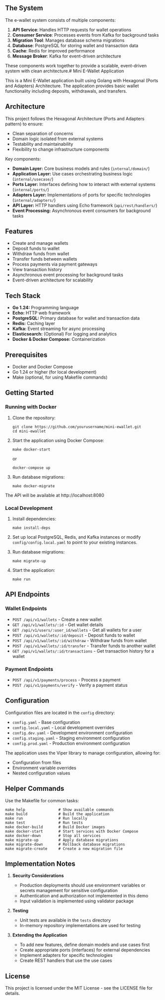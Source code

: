 ## The System

The e-wallet system consists of multiple components:

1. **API Service**: Handles HTTP requests for wallet operations
2. **Consumer Service**: Processes events from Kafka for background tasks
3. **Migration Tool**: Manages database schema migrations
4. **Database**: PostgreSQL for storing wallet and transaction data
5. **Cache**: Redis for improved performance
6. **Message Broker**: Kafka for event-driven architecture

These components work together to provide a scalable, event-driven system with clean architecture.# Mini E-Wallet Application

This is a Mini E-Wallet application built using Golang with Hexagonal (Ports and Adapters) Architecture. The application provides basic wallet functionality including deposits, withdrawals, and transfers.

## Architecture

This project follows the Hexagonal Architecture (Ports and Adapters pattern) to ensure:

- Clean separation of concerns
- Domain logic isolated from external systems
- Testability and maintainability
- Flexibility to change infrastructure components

Key components:

- **Domain Layer:** Core business models and rules (`internal/domain/`)
- **Application Layer:** Use cases orchestrating business logic (`internal/usecase/`)
- **Ports Layer:** Interfaces defining how to interact with external systems (`internal/ports/`)
- **Adapters Layer:** Implementations of ports for specific technologies (`internal/adapters/`)
- **API Layer:** HTTP handlers using Echo framework (`api/rest/handlers/`)
- **Event Processing:** Asynchronous event consumers for background tasks

## Features

- Create and manage wallets
- Deposit funds to wallet
- Withdraw funds from wallet
- Transfer funds between wallets
- Process payments via payment gateways
- View transaction history
- Asynchronous event processing for background tasks
- Event-driven architecture for scalability

## Tech Stack

- **Go 1.24:** Programming language
- **Echo:** HTTP web framework
- **PostgreSQL:** Primary database for wallet and transaction data
- **Redis:** Caching layer
- **Kafka:** Event streaming for async processing
- **Elasticsearch:** (Optional) For logging and analytics
- **Docker & Docker Compose:** Containerization

## Prerequisites

- Docker and Docker Compose
- Go 1.24 or higher (for local development)
- Make (optional, for using Makefile commands)

## Getting Started

### Running with Docker

1. Clone the repository:
   ```
   git clone https://github.com/yourusername/mini-ewallet.git
   cd mini-ewallet
   ```

2. Start the application using Docker Compose:
   ```
   make docker-start
   ```
   or
   ```
   docker-compose up
   ```

3. Run database migrations:
   ```
   make docker-migrate
   ```

The API will be available at http://localhost:8080

### Local Development

1. Install dependencies:
   ```
   make install-deps
   ```

2. Set up local PostgreSQL, Redis, and Kafka instances or modify `config/config.local.yaml` to point to your existing instances.

3. Run database migrations:
   ```
   make migrate-up
   ```

4. Start the application:
   ```
   make run
   ```

## API Endpoints

### Wallet Endpoints

- `POST /api/v1/wallets` - Create a new wallet
- `GET /api/v1/wallets/:id` - Get wallet details
- `GET /api/v1/users/:user_id/wallets` - Get all wallets for a user
- `POST /api/v1/wallets/:id/deposit` - Deposit funds to wallet
- `POST /api/v1/wallets/:id/withdraw` - Withdraw funds from wallet
- `POST /api/v1/wallets/:id/transfer` - Transfer funds to another wallet
- `GET /api/v1/wallets/:id/transactions` - Get transaction history for a wallet

### Payment Endpoints

- `POST /api/v1/payments/process` - Process a payment
- `POST /api/v1/payments/verify` - Verify a payment status

## Configuration

Configuration files are located in the `config` directory:

- `config.yaml` - Base configuration
- `config.local.yaml` - Local development overrides
- `config.dev.yaml` - Development environment configuration
- `config.staging.yaml` - Staging environment configuration
- `config.prod.yaml` - Production environment configuration

The application uses the Viper library to manage configuration, allowing for:
- Configuration from files
- Environment variable overrides
- Nested configuration values

## Helper Commands

Use the Makefile for common tasks:

```
make help               # Show available commands
make build              # Build the application
make run                # Run locally
make test               # Run tests
make docker-build       # Build Docker images
make docker-start       # Start services with Docker Compose
make docker-down        # Stop all services
make migrate-up         # Apply database migrations
make migrate-down       # Rollback database migrations
make migrate-create     # Create a new migration file
```

## Implementation Notes

1. **Security Considerations**
   - Production deployments should use environment variables or secrets management for sensitive configuration
   - Authentication and authorization not implemented in this demo
   - Input validation is implemented using validator package

2. **Testing**
   - Unit tests are available in the `tests` directory
   - In-memory repository implementations are used for testing

3. **Extending the Application**
   - To add new features, define domain models and use cases first
   - Create appropriate ports (interfaces) for external dependencies
   - Implement adapters for specific technologies
   - Create REST handlers that use the use cases

## License

This project is licensed under the MIT License - see the LICENSE file for details.